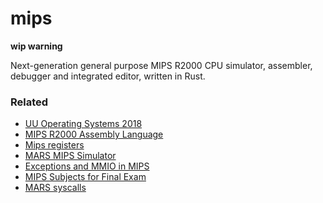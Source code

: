 # mips

**wip warning**

Next-generation general purpose MIPS R2000 CPU simulator, assembler, debugger and integrated editor, written in Rust.

### Related

- [UU Operating Systems 2018](http://www.it.uu.se/education/course/homepage/os/vt18/)
- [MIPS R2000 Assembly Language](https://www.math.unipd.it/~sperduti/ARCHITETTURE-1/mips32.pdf)
- [Mips registers](http://homepage.divms.uiowa.edu/~ghosh/1-28-10.pdf)
- [MARS MIPS Simulator](https://courses.missouristate.edu/kenvollmar/mars/)
- [Exceptions and MMIO in MIPS](https://faculty.kfupm.edu.sa/COE/aimane/coe301/lab/COE301_Lab_8_MIPS_Exceptions_and_IO.pdf)
- [MIPS Subjects for Final Exam](http://danzig.jct.ac.il/mips/architecture.html)
- [MARS syscalls](https://courses.missouristate.edu/kenvollmar/mars/help/syscallhelp.html)
